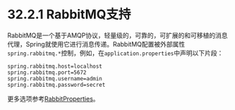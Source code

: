 # 32.2.1 RabbitMQ支持

RabbitMQ是一个基于AMQP协议，轻量级的，可靠的，可扩展的和可移植的消息代理，Spring就使用它进行消息传递。RabbitMQ配置被外部属性`spring.rabbitmq.*`控制，例如，在`application.properties`中声明以下片段：

```text
spring.rabbitmq.host=localhost
spring.rabbitmq.port=5672
spring.rabbitmq.username=admin
spring.rabbitmq.password=secret
```

更多选项参考[RabbitProperties](https://github.com/spring-projects/spring-boot/tree/v1.4.1.RELEASE/spring-boot-autoconfigure/src/main/java/org/springframework/boot/autoconfigure/amqp/RabbitProperties.java)。

